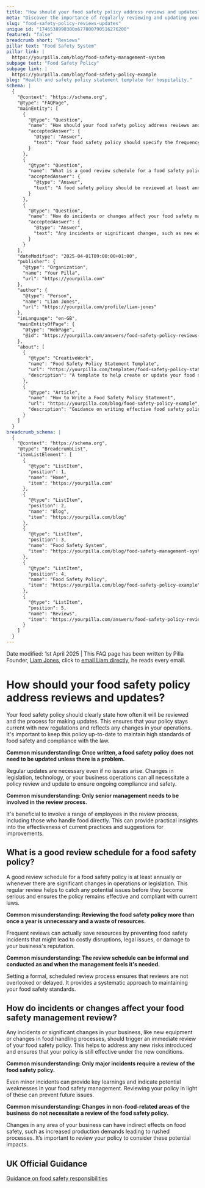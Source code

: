 ```yaml
---
title: "How should your food safety policy address reviews and updates?"
meta: "Discover the importance of regularly reviewing and updating your food safety policy to ensure compliance with new regulations and operational changes."
slug: "food-safety-policy-reviews-updates"
unique id: "1746538990380x677800790516276200"
featured: "false"
breadcrumb short: "Reviews"
pillar text: "Food Safety System"
pillar link: |
  https://yourpilla.com/blog/food-safety-management-system
subpage text: "Food Safety Policy"
subpage link: |
  https://yourpilla.com/blog/food-safety-policy-example
blog: "Health and safety policy statement template for hospitality."
schema: |
  {
    "@context": "https://schema.org",
    "@type": "FAQPage",
    "mainEntity": [
      {
        "@type": "Question",
        "name": "How should your food safety policy address reviews and updates?",
        "acceptedAnswer": {
          "@type": "Answer",
          "text": "Your food safety policy should specify the frequency of reviews and the procedure for updates to ensure it remains relevant to current regulations and operational changes. Maintaining an up-to-date policy is integral to ensuring high standards of food safety and legal compliance."
        }
      },
      {
        "@type": "Question",
        "name": "What is a good review schedule for a food safety policy?",
        "acceptedAnswer": {
          "@type": "Answer",
          "text": "A food safety policy should be reviewed at least annually or whenever significant changes in operations or legislation occur. This frequent review helps identify potential issues early, ensuring ongoing effectiveness and compliance."
        }
      },
      {
        "@type": "Question",
        "name": "How do incidents or changes affect your food safety management review?",
        "acceptedAnswer": {
          "@type": "Answer",
          "text": "Any incidents or significant changes, such as new equipment or alterations in food handling processes, should prompt an immediate review of your food safety policy. This ensures that the policy adapts to new risks and remains effective."
        }
      }
    ],
    "dateModified": "2025-04-01T09:00:00+01:00",
    "publisher": {
      "@type": "Organization",
      "name": "Your Pilla",
      "url": "https://yourpilla.com"
    },
    "author": {
      "@type": "Person",
      "name": "Liam Jones",
      "url": "https://yourpilla.com/profile/liam-jones"
    },
    "inLanguage": "en-GB",
    "mainEntityOfPage": {
      "@type": "WebPage",
      "@id": "https://yourpilla.com/answers/food-safety-policy-reviews-updates"
    },
    "about": [
      {
        "@type": "CreativeWork",
        "name": "Food Safety Policy Statement Template",
        "url": "https://yourpilla.com/templates/food-safety-policy-statement",
        "description": "A template to help create or update your food safety policy, ensuring it meets your business needs and complies with current laws."
      },
      {
        "@type": "Article",
        "name": "How to Write a Food Safety Policy Statement",
        "url": "https://yourpilla.com/blog/food-safety-policy-example",
        "description": "Guidance on writing effective food safety policies that comply with legal requirements and support best practices in food handling."
      }
    ]
  }
breadcrumb_schema: |
  {
    "@context": "https://schema.org",
    "@type": "BreadcrumbList",
    "itemListElement": [
      {
        "@type": "ListItem",
        "position": 1,
        "name": "Home",
        "item": "https://yourpilla.com"
      },
      {
        "@type": "ListItem",
        "position": 2,
        "name": "Blog",
        "item": "https://yourpilla.com/blog"
      },
      {
        "@type": "ListItem",
        "position": 3,
        "name": "Food Safety System",
        "item": "https://yourpilla.com/blog/food-safety-management-system"
      },
      {
        "@type": "ListItem",
        "position": 4,
        "name": "Food Safety Policy",
        "item": "https://yourpilla.com/blog/food-safety-policy-example"
      },
      {
        "@type": "ListItem",
        "position": 5,
        "name": "Reviews",
        "item": "https://yourpilla.com/answers/food-safety-policy-reviews-updates"
      }
    ]
  }
---
```


Date modified: 1st April 2025 | This FAQ page has been written by Pilla Founder, [Liam Jones](https://yourpilla.com/profile/liam-jones), click to [email Liam directly](https://mailto:liam@yourpilla.com), he reads every email.

# How should your food safety policy address reviews and updates?

Your food safety policy should clearly state how often it will be reviewed and the process for making updates. This ensures that your policy stays current with new regulations and reflects any changes in your operations. It's important to keep this policy up-to-date to maintain high standards of food safety and compliance with the law.

**Common misunderstanding: Once written, a food safety policy does not need to be updated unless there is a problem.**

Regular updates are necessary even if no issues arise. Changes in legislation, technology, or your business operations can all necessitate a policy review and update to ensure ongoing compliance and safety.

**Common misunderstanding: Only senior management needs to be involved in the review process.**

It's beneficial to involve a range of employees in the review process, including those who handle food directly. This can provide practical insights into the effectiveness of current practices and suggestions for improvements.

## What is a good review schedule for a food safety policy?

A good review schedule for a food safety policy is at least annually or whenever there are significant changes in operations or legislation. This regular review helps to catch any potential issues before they become serious and ensures the policy remains effective and compliant with current laws.

**Common misunderstanding: Reviewing the food safety policy more than once a year is unnecessary and a waste of resources.**

Frequent reviews can actually save resources by preventing food safety incidents that might lead to costly disruptions, legal issues, or damage to your business's reputation.

**Common misunderstanding: The review schedule can be informal and conducted as and when the management feels it's needed.**

Setting a formal, scheduled review process ensures that reviews are not overlooked or delayed. It provides a systematic approach to maintaining your food safety standards.

## How do incidents or changes affect your food safety management review?

Any incidents or significant changes in your business, like new equipment or changes in food handling processes, should trigger an immediate review of your food safety policy. This helps to address any new risks introduced and ensures that your policy is still effective under the new conditions.

**Common misunderstanding: Only major incidents require a review of the food safety policy.**

Even minor incidents can provide key learnings and indicate potential weaknesses in your food safety management. Reviewing your policy in light of these can prevent future issues.

**Common misunderstanding: Changes in non-food-related areas of the business do not necessitate a review of the food safety policy.**

Changes in any area of your business can have indirect effects on food safety, such as increased production demands leading to rushed processes. It’s important to review your policy to consider these potential impacts.

## UK Official Guidance

[Guidance on food safety responsibilities](https://www.gov.uk/food-safety-your-responsibilities)